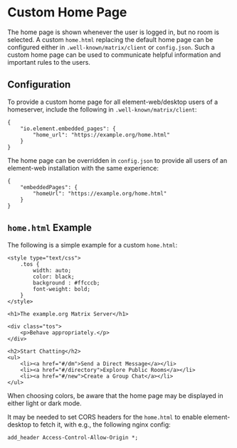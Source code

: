 # Custom Home Page

The home page is shown whenever the user is logged in, but no room is selected.
A custom `home.html` replacing the default home page can be configured either in `.well-known/matrix/client` or `config.json`.
Such a custom home page can be used to communicate helpful information and important rules to the users.

## Configuration

To provide a custom home page for all element-web/desktop users of a homeserver, include the following in `.well-known/matrix/client`:

```
{
    "io.element.embedded_pages": {
        "home_url": "https://example.org/home.html"
    }
}
```

The home page can be overridden in `config.json` to provide all users of an element-web installation with the same experience:

```
{
    "embeddedPages": {
        "homeUrl": "https://example.org/home.html"
    }
}
```

## `home.html` Example

The following is a simple example for a custom `home.html`:

```
<style type="text/css">
	.tos {
		width: auto;
		color: black;
		background : #ffcccb;
		font-weight: bold;
	}
</style>

<h1>The example.org Matrix Server</h1>

<div class="tos">
	<p>Behave appropriately.</p>
</div>

<h2>Start Chatting</h2>
<ul>
	<li><a href="#/dm">Send a Direct Message</a></li>
	<li><a href="#/directory">Explore Public Rooms</a></li>
	<li><a href="#/new">Create a Group Chat</a></li>
</ul>
```

When choosing colors, be aware that the home page may be displayed in either light or dark mode.

It may be needed to set CORS headers for the `home.html` to enable element-desktop to fetch it, with e.g., the following nginx config:

```
add_header Access-Control-Allow-Origin *;
```
